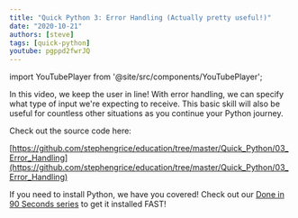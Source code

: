 ```yaml
---
title: "Quick Python 3: Error Handling (Actually pretty useful!)"
date: "2020-10-21"
authors: [steve]
tags: [quick-python]
youtube: pgppd2fwrJQ
---
```


import YouTubePlayer from '@site/src/components/YouTubePlayer';

<YouTubePlayer youtubeLink={frontmatter.youtube} />

In this video, we keep the user in line! With error handling, we can specify what type of input we're expecting to receive. This basic skill will also be useful for countless other situations as you continue your Python journey.

<!--truncate-->

Check out the source code here:

[https://github.com/stephengrice/education/tree/master/Quick_Python/03_Error_Handling](https://github.com/stephengrice/education/tree/master/Quick_Python/03_Error_Handling)

If you need to install Python, we have you covered! Check out our [Done in 90 Seconds series](/blog/tags/lte-90-sec) to get it installed FAST!